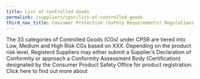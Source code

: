 ```yaml
---
title: List of Controlled Goods
permalink: /suppliers/cpsr/list-of-controlled-goods
third_nav_title: Consumer Protection (Safety Requirements) Regulations (CPSR)
---
```

The 33 categories of Controlled Goods (CGs) under CPSR are tiered into Low, Medium and High Risk CGs based on XXX. Depending on the product risk level, Registerd Suppliers may either submit a Supplier’s Declaration of Conformity or approach a Conformity Assessment Body (Certification) designated by the Consumer Product Safety Office for product registration. Click here to find out more about 


